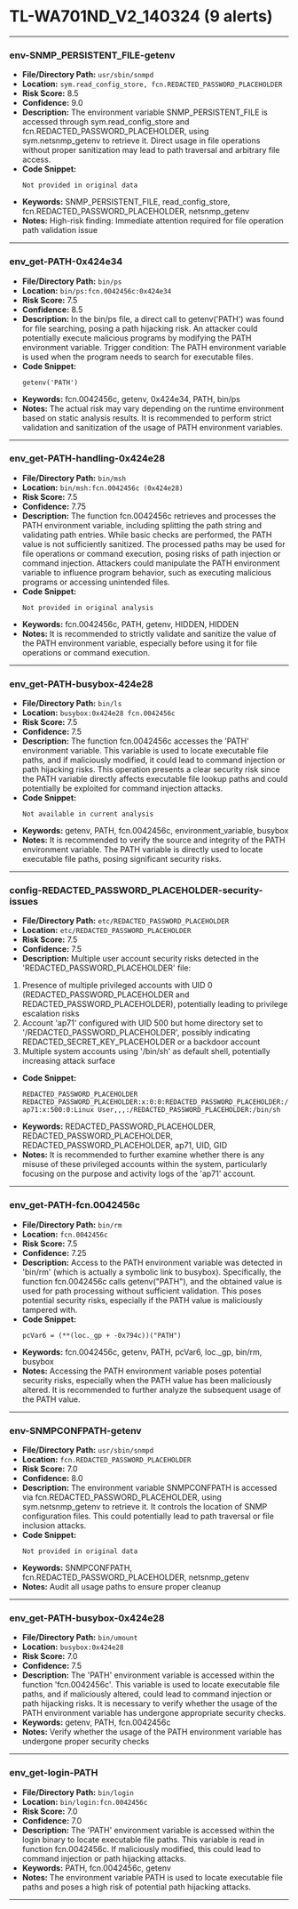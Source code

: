 # TL-WA701ND_V2_140324 (9 alerts)

---

### env-SNMP_PERSISTENT_FILE-getenv

- **File/Directory Path:** `usr/sbin/snmpd`
- **Location:** `sym.read_config_store, fcn.REDACTED_PASSWORD_PLACEHOLDER`
- **Risk Score:** 8.5
- **Confidence:** 9.0
- **Description:** The environment variable SNMP_PERSISTENT_FILE is accessed through sym.read_config_store and fcn.REDACTED_PASSWORD_PLACEHOLDER, using sym.netsnmp_getenv to retrieve it. Direct usage in file operations without proper sanitization may lead to path traversal and arbitrary file access.
- **Code Snippet:**
  ```
  Not provided in original data
  ```
- **Keywords:** SNMP_PERSISTENT_FILE, read_config_store, fcn.REDACTED_PASSWORD_PLACEHOLDER, netsnmp_getenv
- **Notes:** High-risk finding: Immediate attention required for file operation path validation issue

---
### env_get-PATH-0x424e34

- **File/Directory Path:** `bin/ps`
- **Location:** `bin/ps:fcn.0042456c:0x424e34`
- **Risk Score:** 7.5
- **Confidence:** 8.5
- **Description:** In the bin/ps file, a direct call to getenv('PATH') was found for file searching, posing a path hijacking risk. An attacker could potentially execute malicious programs by modifying the PATH environment variable. Trigger condition: The PATH environment variable is used when the program needs to search for executable files.
- **Code Snippet:**
  ```
  getenv('PATH')
  ```
- **Keywords:** fcn.0042456c, getenv, 0x424e34, PATH, bin/ps
- **Notes:** The actual risk may vary depending on the runtime environment based on static analysis results. It is recommended to perform strict validation and sanitization of the usage of PATH environment variables.

---
### env_get-PATH-handling-0x424e28

- **File/Directory Path:** `bin/msh`
- **Location:** `bin/msh:fcn.0042456c (0x424e28)`
- **Risk Score:** 7.5
- **Confidence:** 7.75
- **Description:** The function fcn.0042456c retrieves and processes the PATH environment variable, including splitting the path string and validating path entries. While basic checks are performed, the PATH value is not sufficiently sanitized. The processed paths may be used for file operations or command execution, posing risks of path injection or command injection. Attackers could manipulate the PATH environment variable to influence program behavior, such as executing malicious programs or accessing unintended files.
- **Code Snippet:**
  ```
  Not provided in original analysis
  ```
- **Keywords:** fcn.0042456c, PATH, getenv, HIDDEN, HIDDEN
- **Notes:** It is recommended to strictly validate and sanitize the value of the PATH environment variable, especially before using it for file operations or command execution.

---
### env_get-PATH-busybox-424e28

- **File/Directory Path:** `bin/ls`
- **Location:** `busybox:0x424e28 fcn.0042456c`
- **Risk Score:** 7.5
- **Confidence:** 7.5
- **Description:** The function fcn.0042456c accesses the 'PATH' environment variable. This variable is used to locate executable file paths, and if maliciously modified, it could lead to command injection or path hijacking risks. This operation presents a clear security risk since the PATH variable directly affects executable file lookup paths and could potentially be exploited for command injection attacks.
- **Code Snippet:**
  ```
  Not available in current analysis
  ```
- **Keywords:** getenv, PATH, fcn.0042456c, environment_variable, busybox
- **Notes:** It is recommended to verify the source and integrity of the PATH environment variable. The PATH variable is directly used to locate executable file paths, posing significant security risks.

---
### config-REDACTED_PASSWORD_PLACEHOLDER-security-issues

- **File/Directory Path:** `etc/REDACTED_PASSWORD_PLACEHOLDER`
- **Location:** `etc/REDACTED_PASSWORD_PLACEHOLDER`
- **Risk Score:** 7.5
- **Confidence:** 7.5
- **Description:** Multiple user account security risks detected in the 'REDACTED_PASSWORD_PLACEHOLDER' file:
1. Presence of multiple privileged accounts with UID 0 (REDACTED_PASSWORD_PLACEHOLDER and REDACTED_PASSWORD_PLACEHOLDER), potentially leading to privilege escalation risks
2. Account 'ap71' configured with UID 500 but home directory set to '/REDACTED_PASSWORD_PLACEHOLDER', possibly indicating REDACTED_SECRET_KEY_PLACEHOLDER or a backdoor account
3. Multiple system accounts using '/bin/sh' as default shell, potentially increasing attack surface
- **Code Snippet:**
  ```
  REDACTED_PASSWORD_PLACEHOLDER
  REDACTED_PASSWORD_PLACEHOLDER:x:0:0:REDACTED_PASSWORD_PLACEHOLDER:/REDACTED_PASSWORD_PLACEHOLDER:/bin/sh
  ap71:x:500:0:Linux User,,,:/REDACTED_PASSWORD_PLACEHOLDER:/bin/sh
  ```
- **Keywords:** REDACTED_PASSWORD_PLACEHOLDER, REDACTED_PASSWORD_PLACEHOLDER, REDACTED_PASSWORD_PLACEHOLDER, ap71, UID, GID
- **Notes:** It is recommended to further examine whether there is any misuse of these privileged accounts within the system, particularly focusing on the purpose and activity logs of the 'ap71' account.

---
### env_get-PATH-fcn.0042456c

- **File/Directory Path:** `bin/rm`
- **Location:** `fcn.0042456c`
- **Risk Score:** 7.5
- **Confidence:** 7.25
- **Description:** Access to the PATH environment variable was detected in 'bin/rm' (which is actually a symbolic link to busybox). Specifically, the function fcn.0042456c calls getenv("PATH"), and the obtained value is used for path processing without sufficient validation. This poses potential security risks, especially if the PATH value is maliciously tampered with.
- **Code Snippet:**
  ```
  pcVar6 = (**(loc._gp + -0x794c))("PATH")
  ```
- **Keywords:** fcn.0042456c, getenv, PATH, pcVar6, loc._gp, bin/rm, busybox
- **Notes:** Accessing the PATH environment variable poses potential security risks, especially when the PATH value has been maliciously altered. It is recommended to further analyze the subsequent usage of the PATH value.

---
### env-SNMPCONFPATH-getenv

- **File/Directory Path:** `usr/sbin/snmpd`
- **Location:** `fcn.REDACTED_PASSWORD_PLACEHOLDER`
- **Risk Score:** 7.0
- **Confidence:** 8.0
- **Description:** The environment variable SNMPCONFPATH is accessed via fcn.REDACTED_PASSWORD_PLACEHOLDER, using sym.netsnmp_getenv to retrieve it. It controls the location of SNMP configuration files. This could potentially lead to path traversal or file inclusion attacks.
- **Code Snippet:**
  ```
  Not provided in original data
  ```
- **Keywords:** SNMPCONFPATH, fcn.REDACTED_PASSWORD_PLACEHOLDER, netsnmp_getenv
- **Notes:** Audit all usage paths to ensure proper cleanup

---
### env_get-PATH-busybox-0x424e28

- **File/Directory Path:** `bin/umount`
- **Location:** `busybox:0x424e28`
- **Risk Score:** 7.0
- **Confidence:** 7.5
- **Description:** The 'PATH' environment variable is accessed within the function 'fcn.0042456c'. This variable is used to locate executable file paths, and if maliciously altered, could lead to command injection or path hijacking risks. It is necessary to verify whether the usage of the PATH environment variable has undergone appropriate security checks.
- **Keywords:** getenv, PATH, fcn.0042456c
- **Notes:** Verify whether the usage of the PATH environment variable has undergone proper security checks

---
### env_get-login-PATH

- **File/Directory Path:** `bin/login`
- **Location:** `bin/login:fcn.0042456c`
- **Risk Score:** 7.0
- **Confidence:** 7.0
- **Description:** The 'PATH' environment variable is accessed within the login binary to locate executable file paths. This variable is read in function fcn.0042456c. If maliciously modified, this could lead to command injection or path hijacking attacks.
- **Keywords:** PATH, fcn.0042456c, getenv
- **Notes:** The environment variable PATH is used to locate executable file paths and poses a high risk of potential path hijacking attacks.

---
